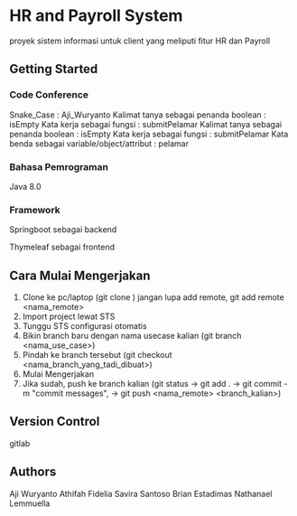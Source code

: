 # HR and Payroll System

proyek sistem informasi untuk client yang meliputi fitur HR dan Payroll

## Getting Started

### Code Conference
Snake_Case : Aji_Wuryanto
Kalimat tanya sebagai penanda boolean : isEmpty
Kata kerja sebagai fungsi : submitPelamar
Kalimat tanya sebagai penanda boolean : isEmpty
Kata kerja sebagai fungsi : submitPelamar
Kata benda sebagai variable/object/attribut : pelamar

### Bahasa Pemrograman

Java 8.0

### Framework
Springboot sebagai backend

Thymeleaf sebagai frontend

## Cara Mulai Mengerjakan

1. Clone ke pc/laptop (git clone <url>) jangan lupa add remote, git add remote <nama_remote> <url>
2. Import project lewat STS
3. Tunggu STS configurasi otomatis
4. Bikin branch baru dengan nama usecase kalian (git branch <nama_use_case>)
5. Pindah ke branch tersebut (git checkout <nama_branch_yang_tadi_dibuat>)
6. Mulai Mengerjakan
7. Jika sudah, push ke branch kalian (git status -> git add . -> git commit -m "commit messages", -> git push <nama_remote> <branch_kalian>)

## Version Control

gitlab

## Authors

Aji Wuryanto
Athifah Fidelia 
Savira Santoso
Brian Estadimas
Nathanael Lemmuella
